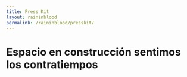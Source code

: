 ```yaml
---
title: Press Kit
layout: raininblood
permalink: /raininblood/presskit/
---
```


# Espacio en construcción sentimos los contratiempos